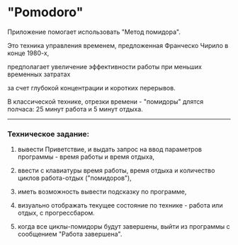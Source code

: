 # "Pomodoro"

Приложение помогает использовать "Метод помидора".

Это техника управления временем, предложенная Франческо Чирило в конце 1980-х,

предполагает увеличение эффективности работы при меньших временных затратах

за счет глубокой концентрации и коротких перерывов.

В классической технике, отрезки времени - "помидоры" длятся полчаса: 25 минут работа и 5 минут отдыха.

-----------

### Техническое задание:

1. вывести Приветствие, и выдать запрос на ввод параметров программы - время работы и время отдыха,

2. ввести с клавиатуры время работы, время отдыха и количество циклов работа-отдых ("помидоров"),

3. иметь возможность вывести подсказку по программе,

4. визуально отображать текущее состояние по технике - работа или отдых, с прогрессбаром.

5. когда все циклы-помидоры будут завершены, выйти из программы с сообщением "Работа завершена".
